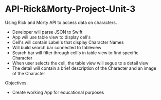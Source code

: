 # API-Rick&Morty-Project-Unit-3
Using Rick and Morty API to access data on characters.  
- Developer will parse JSON to Swift 
- App will use table view to display cell's 
- Cell's will contain Label's that display Character Names
- Will build search bar connected to tableview
- Search bar will filter through cell's in table view to find specific Character
- When user selects the cell, the table view will segue to a detail view
- The detail will contain a brief description of the Character and an image of the Character

Objectives: 
- Create working App for educational purposes
